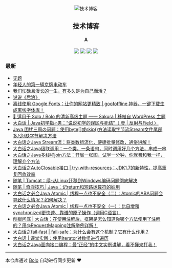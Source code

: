 <p align="center"><img alt="技术博客" src="https://www.stackoverflow.wiki/blog/images/favicon.png"></p><h2 align="center">
技术博客
</h2>

<h4 align="center">A</h4>
<p align="center"><a title="技术博客" target="_blank" href="https://github.com/adlered/bolo-blog"><img src="https://img.shields.io/github/last-commit/adlered/bolo-blog.svg?style=flat-square&color=FF9900"></a>
<a title="GitHub repo size in bytes" target="_blank" href="https://github.com/adlered/bolo-blog"><img src="https://img.shields.io/github/repo-size/adlered/bolo-blog.svg?style=flat-square"></a>
<a title="Bolo Version" target="_blank" href="https://github.com/adlered/bolo-solo"><img src="https://img.shields.io/badge/bolo-v2.2 稳定版-f1e05a.svg?style=flat-square&color=blueviolet"></a>
<a title="Hits" target="_blank" href="https://github.com/88250/hits"><img src="https://hits.b3log.org/adlered/bolo-blog.svg"></a></p>

### 最新

* [无题](http://114.244.239.255/articles/2020/12/09/1607515558918.html)
* [年轻人的第一辆京牌电动车](http://114.244.239.255/articles/2020/09/07/1599452229158.html)
* [我们忙碌且漫长的一生，有多久是为自己而活？](http://114.244.239.255/articles/2020/09/01/1598975839751.html)
* [说说《后浪》](http://114.244.239.255/articles/2020/05/05/1588692897995.html)
* [离线使用 Google Fonts：让你的网站更精致 | goofoffline 神器，一键下载生成离线字体库！](http://114.244.239.255/articles/2020/04/23/1587654872933.html)
* [🎨 适用于 Solo / Bolo 的清新高级主题 —— Sakura | 移植自 WordPress 主题](http://114.244.239.255/articles/2020/03/28/1585384897191.html)
* [大白话 | Java初学指♂男：“说说初学的误区与死结”（ 壹 | 反射与Field ）](http://114.244.239.255/articles/2019/10/14/1571061168019.html)
* [Java 困扰三周の问题：使用byte[]或skip()方法读取字节流Stream文件尾部多/少/缺字节解决方法](http://114.244.239.255/articles/2019/09/18/1568775827764.html)
* [大白话之Java Stream流：将类数组流化，便捷批量修改，通俗讲解！](http://114.244.239.255/articles/2019/08/12/1565616272019.html)
* [大白话之Java级联调用：一个类，一条语句，同时调用好几个方法，串成一串](http://114.244.239.255/articles/2019/07/18/1563421403678.html)
* [大白话之Java多线程join方法：开局一张图，试学一分钟，你就费和我一样，理解介个方法](http://114.244.239.255/articles/2019/07/10/1562746878327.html)
* [大白话之AutoClosable接口 | try-with-resources：JDK1.7的新特性，提高重复回收效率](http://114.244.239.255/articles/2019/07/02/1562047491184.html)
* [随笔 | Tomcat：续-从Linux迁移到Windows编码问题彻底解决](http://114.244.239.255/articles/2019/06/27/1561621252210.html)
* [随笔 | 奇淫技巧 | Java：记return和短路运算符的妙用](http://114.244.239.255/articles/2019/06/21/1561085339073.html)
* [大白话之必会Java Atomic | 线程一点也不安全（二）：Atomic的ABA问题会导致什么情况？如何解决？](http://114.244.239.255/articles/2019/06/21/1561078704802.html)
* [大白话之必会Java Atomic | 线程一点也不安全（一）：比自增和synchronized更快速、靠谱的原子操作（调用C语言）](http://114.244.239.255/articles/2019/06/11/1560256379324.html)
* [刨根问底 | 大白话：在使用注解后，框架是怎么知道你哪个方法使用了注解的？用@RequestMapping注解举例详解！](http://114.244.239.255/articles/2019/06/10/1560148614406.html)
* [大白话之fail-fast | fail-safe：为什么会有这个机制？它有什么作用？](http://114.244.239.255/articles/2019/06/08/1559980283121.html)
* [大白话 | 课堂实践：使用Iterator对数组进行遍历](http://114.244.239.255/articles/2019/06/06/1559802305989.html)
* [大白话之Java面向接口编程：最“正经”的中文实例讲解，看不懂来打我！](http://114.244.239.255/articles/2019/06/03/1559543071037.html)



---

本仓库通过 [Bolo](https://github.com/adlered/bolo-solo) 自动进行同步更新 ❤️ 